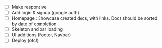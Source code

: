- [ ] Make responsive
- [ ] Add login & signup (google auth)
- [ ] Homepage : Showcase created docs, with links. Docs should be sorted by date of completion
- [ ] Skeleton and bar loading
- [ ] UI additions (Footer, Navbar)
- [ ] Deploy (ofc!)
